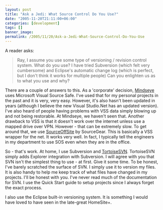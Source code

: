 ```yaml
---
layout: post
title: "Ask a Jedi: What Source Control Do You Use?"
date: "2005-11-20T21:11:00+06:00"
categories: [development]
tags: []
banner_image: 
permalink: /2005/11/20/Ask-a-Jedi-What-Source-Control-Do-You-Use
---
```


A reader asks:

<blockquote>
Ray, I assume you use some type of versioning / revision control system.  What do you use?  I have tried Subversion (which felt very cumbersome) and Eclipse's automatic change log (which is perfect, but I don't think it works for multiple people)  Can you enlighten us as to what you use and why?
</blockquote>

There are a couple of answers to this. As a 'corporate' decision, <a href="http://www.mindseye.com">Mindseye</a> uses Microsoft Visual Source Safe. I've used that for my personal projects in the past and it is very, very easy. However, it's also hasn't been updated in years (although I believe the new Visual Studio.Net has an updated version). I've also heard of people having problems with VSS data simply blowing up and not being restorable. At Mindseye, we haven't seen that. Another drawback to VSS is that it doesn't work over the internet unless use a mapped drive over VPN. However - that can be extremely slow. To get around that, we use <a href="http://www.sourcegear.com/sos/index.html">SourceOffSite</a> by SourceGear. This is basically a VSS wrapper for the net. It works very well. In fact, I typically tell the engineers in my department to use SOS even when they are in the office. 

So - that's work. At home, I use Subversion and <a href="http://tortoisesvn.tigris.org">TortoiseSVN</a>. TortoiseSVN simply adds Explorer integration with Subversion. I will agree with you that SVN isn't the simplest thing to use - at first. Give it some time. To be honest, I've barely scratched the surface of SVN. I simply use it to version my files. It is also handy to help me keep track of what files have changed in my projects. I'll be honest with you. I've never read much of the documentation for SVN. I use the Quick Start guide to setup projects since I always forget the exact process. 

I also use the Eclipse built-in versioning system. It is something I would have loved to have seen in the late-great HomeSite+.
